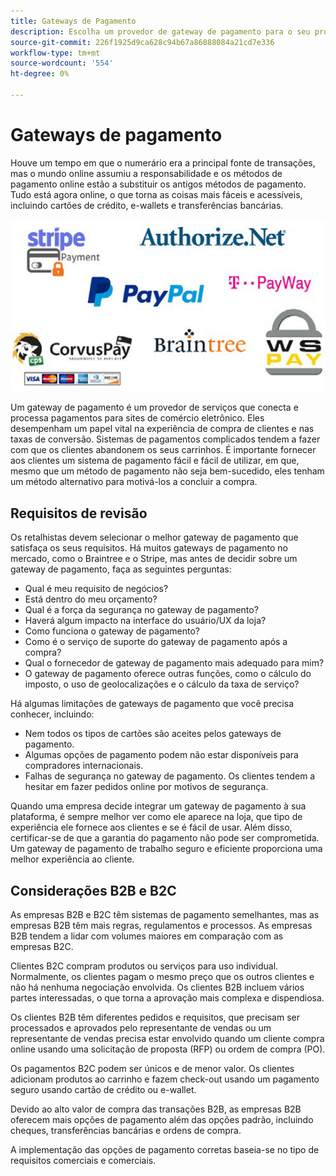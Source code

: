 ```yaml
---
title: Gateways de Pagamento
description: Escolha um provedor de gateway de pagamento para o seu projeto de comércio eletrônico com base nas necessidades da sua empresa.
source-git-commit: 226f1925d9ca628c94b67a86888084a21cd7e336
workflow-type: tm+mt
source-wordcount: '554'
ht-degree: 0%

---
```



# Gateways de pagamento

Houve um tempo em que o numerário era a principal fonte de transações, mas o mundo online assumiu a responsabilidade e os métodos de pagamento online estão a substituir os antigos métodos de pagamento. Tudo está agora online, o que torna as coisas mais fáceis e acessíveis, incluindo cartões de crédito, e-wallets e transferências bancárias.

![Logotipos do provedor do gateway de pagamento](../../assets/playbooks/payment-gateways.png)

Um gateway de pagamento é um provedor de serviços que conecta e processa pagamentos para sites de comércio eletrônico. Eles desempenham um papel vital na experiência de compra de clientes e nas taxas de conversão. Sistemas de pagamentos complicados tendem a fazer com que os clientes abandonem os seus carrinhos. É importante fornecer aos clientes um sistema de pagamento fácil e fácil de utilizar, em que, mesmo que um método de pagamento não seja bem-sucedido, eles tenham um método alternativo para motivá-los a concluir a compra.

## Requisitos de revisão

Os retalhistas devem selecionar o melhor gateway de pagamento que satisfaça os seus requisitos. Há muitos gateways de pagamento no mercado, como o Braintree e o Stripe, mas antes de decidir sobre um gateway de pagamento, faça as seguintes perguntas:

- Qual é meu requisito de negócios?
- Está dentro do meu orçamento?
- Qual é a força da segurança no gateway de pagamento?
- Haverá algum impacto na interface do usuário/UX da loja?
- Como funciona o gateway de pagamento?
- Como é o serviço de suporte do gateway de pagamento após a compra?
- Qual o fornecedor de gateway de pagamento mais adequado para mim?
- O gateway de pagamento oferece outras funções, como o cálculo do imposto, o uso de geolocalizações e o cálculo da taxa de serviço?

Há algumas limitações de gateways de pagamento que você precisa conhecer, incluindo:

- Nem todos os tipos de cartões são aceites pelos gateways de pagamento.
- Algumas opções de pagamento podem não estar disponíveis para compradores internacionais.
- Falhas de segurança no gateway de pagamento. Os clientes tendem a hesitar em fazer pedidos online por motivos de segurança.

Quando uma empresa decide integrar um gateway de pagamento à sua plataforma, é sempre melhor ver como ele aparece na loja, que tipo de experiência ele fornece aos clientes e se é fácil de usar. Além disso, certificar-se de que a garantia do pagamento não pode ser comprometida. Um gateway de pagamento de trabalho seguro e eficiente proporciona uma melhor experiência ao cliente.

## Considerações B2B e B2C

As empresas B2B e B2C têm sistemas de pagamento semelhantes, mas as empresas B2B têm mais regras, regulamentos e processos. As empresas B2B tendem a lidar com volumes maiores em comparação com as empresas B2C.

Clientes B2C compram produtos ou serviços para uso individual. Normalmente, os clientes pagam o mesmo preço que os outros clientes e não há nenhuma negociação envolvida. Os clientes B2B incluem vários
partes interessadas, o que torna a aprovação mais complexa e dispendiosa.

Os clientes B2B têm diferentes pedidos e requisitos, que precisam ser processados e aprovados pelo representante de vendas ou um representante de vendas precisa estar envolvido quando um cliente compra online usando uma solicitação de proposta (RFP) ou ordem de compra (PO).

Os pagamentos B2C podem ser únicos e de menor valor. Os clientes adicionam produtos ao carrinho e fazem check-out usando um pagamento seguro usando cartão de crédito ou e-wallet.

Devido ao alto valor de compra das transações B2B, as empresas B2B oferecem mais opções de pagamento além das opções padrão, incluindo cheques, transferências bancárias e ordens de compra.

A implementação das opções de pagamento corretas baseia-se no tipo de requisitos comerciais e comerciais.
